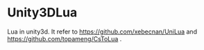 # Unity3DLua
Lua in unity3d. It refer to https://github.com/xebecnan/UniLua and https://github.com/topameng/CsToLua .
